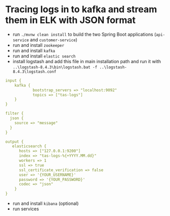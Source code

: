 # Tracing logs in to kafka and stream them in ELK with JSON format
 
- run `./mvnw clean install` to build the two Spring Boot applications (`api-service` and `customer-service`)
- run and install `zookeeper`
- run and install `kafka`
- run and install `elastic search`
- install logstash and add this file in main installation path and run it with `..\logstash-8.4.3\bin\logstash.bat -f ..\logstash-8.4.3\logstash.conf`

```yml
input {
    kafka {
            bootstrap_servers => "localhost:9092"
            topics => ["tas-logs"]
    }
} 

filter {
  json {
    source => "message"
  }
}

output {
   elasticsearch {
      hosts => ["127.0.0.1:9200"]
      index => "tas-logs-%{+YYYY.MM.dd}"
      workers => 1
      ssl => true
      ssl_certificate_verification => false
      user => '{YOUR_USERNAME}'
      password => '{YOUR_PASSWORD}'
      codec => "json"
    }
}

```

- run and install `kibana` (optional)
- run services
